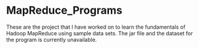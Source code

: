 # MapReduce_Programs
These are the project that I have worked on to learn the fundamentals of Hadoop MapReduce using sample data sets. The jar file and the dataset for the program is currently unavailable. 
